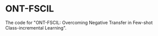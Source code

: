 # ONT-FSCIL
The code for "ONT-FSCIL: Overcoming Negative Transfer in Few-shot Class-incremental Learning".
